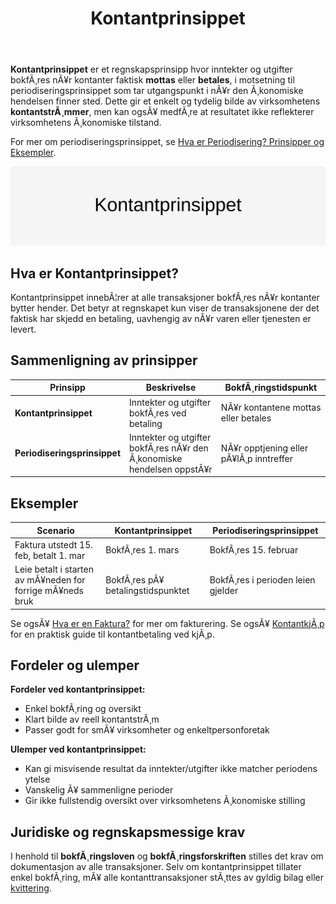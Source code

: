 ﻿---
title: "Kontantprinsippet"
meta_title: "Kontantprinsippet"
meta_description: '**Kontantprinsippet** er et regnskapsprinsipp hvor inntekter og utgifter bokfÃ¸res nÃ¥r kontanter faktisk **mottas** eller **betales**, i motsetning til periodi...'
slug: kontantprinsippet
type: blog
layout: pages/single
---

**Kontantprinsippet** er et regnskapsprinsipp hvor inntekter og utgifter bokfÃ¸res nÃ¥r kontanter faktisk **mottas** eller **betales**, i motsetning til periodiseringsprinsippet som tar utgangspunkt i nÃ¥r den Ã¸konomiske hendelsen finner sted. Dette gir et enkelt og tydelig bilde av virksomhetens **kontantstrÃ¸mmer**, men kan ogsÃ¥ medfÃ¸re at resultatet ikke reflekterer virksomhetens Ã¸konomiske tilstand.

For mer om periodiseringsprinsippet, se [Hva er Periodisering? Prinsipper og Eksempler](/blogs/regnskap/hva-er-periodisering "Hva er Periodisering? Prinsipper og Eksempler").

![Kontantprinsippet](kontantprinsippet-image.svg)

## Hva er Kontantprinsippet?

Kontantprinsippet innebÃ¦rer at alle transaksjoner bokfÃ¸res nÃ¥r kontanter bytter hender. Det betyr at regnskapet kun viser de transaksjonene der det faktisk har skjedd en betaling, uavhengig av nÃ¥r varen eller tjenesten er levert.

## Sammenligning av prinsipper

| Prinsipp                   | Beskrivelse                                                           | BokfÃ¸ringstidspunkt                       |
|----------------------------|-----------------------------------------------------------------------|-------------------------------------------|
| **Kontantprinsippet**      | Inntekter og utgifter bokfÃ¸res ved betaling                           | NÃ¥r kontantene mottas eller betales       |
| **Periodiseringsprinsippet** | Inntekter og utgifter bokfÃ¸res nÃ¥r den Ã¸konomiske hendelsen oppstÃ¥r | NÃ¥r opptjening eller pÃ¥lÃ¸p inntreffer     |

## Eksempler

| Scenario                                              | Kontantprinsippet                                 | Periodiseringsprinsippet                         |
|-------------------------------------------------------|---------------------------------------------------|---------------------------------------------------|
| Faktura utstedt 15. feb, betalt 1. mar                | BokfÃ¸res 1. mars                                   | BokfÃ¸res 15. februar                              |
| Leie betalt i starten av mÃ¥neden for forrige mÃ¥neds bruk | BokfÃ¸res pÃ¥ betalingstidspunktet                   | BokfÃ¸res i perioden leien gjelder                  |

Se ogsÃ¥ [Hva er en Faktura?](/blogs/regnskap/hva-er-en-faktura "Hva er en Faktura? En Guide til Norske Fakturakrav") for mer om fakturering.
Se ogsÃ¥ [KontantkjÃ¸p](/blogs/regnskap/kontantkjop "KontantkjÃ¸p “ Komplett Guide til RegnskapsfÃ¸ring av KontantkjÃ¸p") for en praktisk guide til kontantbetaling ved kjÃ¸p.

## Fordeler og ulemper

**Fordeler ved kontantprinsippet:**

* Enkel bokfÃ¸ring og oversikt
* Klart bilde av reell kontantstrÃ¸m
* Passer godt for smÃ¥ virksomheter og enkeltpersonforetak

**Ulemper ved kontantprinsippet:**

* Kan gi misvisende resultat da inntekter/utgifter ikke matcher periodens ytelse
* Vanskelig Ã¥ sammenligne perioder
* Gir ikke fullstendig oversikt over virksomhetens Ã¸konomiske stilling

## Juridiske og regnskapsmessige krav

I henhold til **bokfÃ¸ringsloven** og **bokfÃ¸ringsforskriften** stilles det krav om dokumentasjon av alle transaksjoner. Selv om kontantprinsippet tillater enkel bokfÃ¸ring, mÃ¥ alle kontanttransaksjoner stÃ¸ttes av gyldig bilag eller [kvittering](/blogs/regnskap/kvittering "Hva er Kvittering? En Guide til Kvitteringskrav i Norsk Regnskap").






